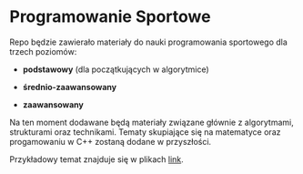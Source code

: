 # Programowanie Sportowe

Repo będzie zawierało materiały do nauki programowania sportowego dla trzech poziomów:
    
- **podstawowy** (dla początkujących w algorytmice)
    
- **średnio-zaawansowany**
    
- **zaawansowany**
    
Na ten moment dodawane będą materiały związane głównie z algorytmami, strukturami oraz technikami. Tematy skupiające się na matematyce oraz progamowaniu w C++ zostaną dodane w przyszłości.

Przykładowy temat znajduje się w plikach [link](https://github.com/MateuszPietrowcow/programowanie-sportowe/tree/main/Przykladowy%20Temat).

